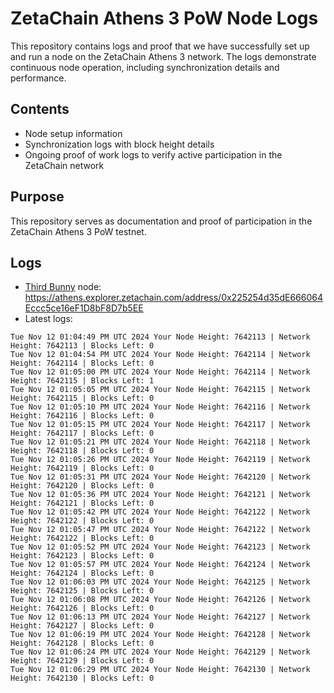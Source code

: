 # ZetaChain Athens 3 PoW Node Logs
This repository contains logs and proof that we have successfully set up and run a node on the ZetaChain Athens 3 network. The logs demonstrate continuous node operation, including synchronization details and performance.

## Contents
- Node setup information
- Synchronization logs with block height details
- Ongoing proof of work logs to verify active participation in the ZetaChain network

## Purpose
This repository serves as documentation and proof of participation in the ZetaChain Athens 3 PoW testnet.

## Logs

- [Third Bunny](https://thirdbunny.xyz/) node: https://athens.explorer.zetachain.com/address/0x225254d35dE666064Eccc5ce16eF1D8bF8D7b5EE
- Latest logs:
```
Tue Nov 12 01:04:49 PM UTC 2024 Your Node Height: 7642113 | Network Height: 7642113 | Blocks Left: 0
Tue Nov 12 01:04:54 PM UTC 2024 Your Node Height: 7642114 | Network Height: 7642114 | Blocks Left: 0
Tue Nov 12 01:05:00 PM UTC 2024 Your Node Height: 7642114 | Network Height: 7642115 | Blocks Left: 1
Tue Nov 12 01:05:05 PM UTC 2024 Your Node Height: 7642115 | Network Height: 7642115 | Blocks Left: 0
Tue Nov 12 01:05:10 PM UTC 2024 Your Node Height: 7642116 | Network Height: 7642116 | Blocks Left: 0
Tue Nov 12 01:05:15 PM UTC 2024 Your Node Height: 7642117 | Network Height: 7642117 | Blocks Left: 0
Tue Nov 12 01:05:21 PM UTC 2024 Your Node Height: 7642118 | Network Height: 7642118 | Blocks Left: 0
Tue Nov 12 01:05:26 PM UTC 2024 Your Node Height: 7642119 | Network Height: 7642119 | Blocks Left: 0
Tue Nov 12 01:05:31 PM UTC 2024 Your Node Height: 7642120 | Network Height: 7642120 | Blocks Left: 0
Tue Nov 12 01:05:36 PM UTC 2024 Your Node Height: 7642121 | Network Height: 7642121 | Blocks Left: 0
Tue Nov 12 01:05:42 PM UTC 2024 Your Node Height: 7642122 | Network Height: 7642122 | Blocks Left: 0
Tue Nov 12 01:05:47 PM UTC 2024 Your Node Height: 7642122 | Network Height: 7642122 | Blocks Left: 0
Tue Nov 12 01:05:52 PM UTC 2024 Your Node Height: 7642123 | Network Height: 7642123 | Blocks Left: 0
Tue Nov 12 01:05:57 PM UTC 2024 Your Node Height: 7642124 | Network Height: 7642124 | Blocks Left: 0
Tue Nov 12 01:06:03 PM UTC 2024 Your Node Height: 7642125 | Network Height: 7642125 | Blocks Left: 0
Tue Nov 12 01:06:08 PM UTC 2024 Your Node Height: 7642126 | Network Height: 7642126 | Blocks Left: 0
Tue Nov 12 01:06:13 PM UTC 2024 Your Node Height: 7642127 | Network Height: 7642127 | Blocks Left: 0
Tue Nov 12 01:06:19 PM UTC 2024 Your Node Height: 7642128 | Network Height: 7642128 | Blocks Left: 0
Tue Nov 12 01:06:24 PM UTC 2024 Your Node Height: 7642129 | Network Height: 7642129 | Blocks Left: 0
Tue Nov 12 01:06:29 PM UTC 2024 Your Node Height: 7642130 | Network Height: 7642130 | Blocks Left: 0
```
